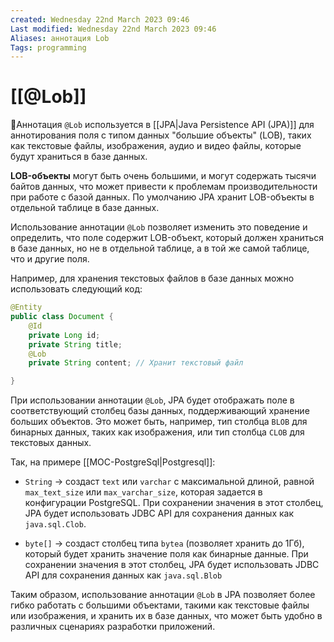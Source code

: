 ```yaml
---
created: Wednesday 22nd March 2023 09:46
Last modified: Wednesday 22nd March 2023 09:46
Aliases: аннотация Lob
Tags: programming
---
```


# [[@Lob]]

📌Аннотация `@Lob` используется в [[JPA|Java Persistence API (JPA)]] для аннотирования поля с типом данных "большие объекты" (LOB), таких как текстовые файлы, изображения, аудио и видео файлы, которые будут храниться в базе данных.

**LOB-объекты** могут быть очень большими, и могут содержать тысячи байтов данных, что может привести к проблемам производительности при работе с базой данных. По умолчанию JPA хранит LOB-объекты в отдельной таблице в базе данных.

Использование аннотации `@Lob` позволяет изменить это поведение и определить, что поле содержит LOB-объект, который должен храниться в базе данных, но не в отдельной таблице, а в той же самой таблице, что и другие поля.

Например, для хранения текстовых файлов в базе данных можно использовать следующий код:

```java
@Entity
public class Document {
    @Id
    private Long id;
    private String title;
    @Lob
    private String content; // Хранит текстовый файл

}
```

При использовании аннотации `@Lob`, JPA будет отображать поле в соответствующий столбец базы данных, поддерживающий хранение больших объектов. Это может быть, например, тип столбца `BLOB` для бинарных данных, таких как изображения, или тип столбца `CLOB` для текстовых данных.

Так, на примере [[MOC-PostgreSql|Postgresql]]:
- `String` -> создаст `text` или `varchar` с максимальной длиной, равной `max_text_size` или `max_varchar_size`, которая задается в конфигурации PostgreSQL. При сохранении значения в этот столбец, JPA будет использовать JDBC API для сохранения данных как `java.sql.Clob`.

- `byte[]` -> создаст столбец типа `bytea` (позволяет хранить до 1Гб), который будет хранить значение поля как бинарные данные. При сохранении значения в этот столбец, JPA будет использовать JDBC API для сохранения данных как `java.sql.Blob`

Таким образом, использование аннотации `@Lob` в JPA позволяет более гибко работать с большими объектами, такими как текстовые файлы или изображения, и хранить их в базе данных, что может быть удобно в различных сценариях разработки приложений.

